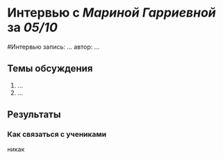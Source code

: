 # Интервью с _Мариной Гарриевной_ за _05/10_

#Интервью
запись: ...
автор: ...

## Темы обсуждения

1. ...
2. ...

## Результаты

### Как связаться с учениками

никак
